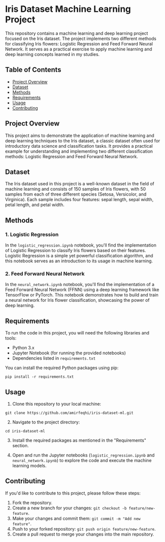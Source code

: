 # Iris Dataset Machine Learning Project

This repository contains a machine learning and deep learning project focused on the Iris dataset. The project implements two different methods for classifying Iris flowers: Logistic Regression and Feed Forward Neural Network. It serves as a practical exercise to apply machine learning and deep learning concepts learned in my studies.

## Table of Contents

- [Project Overview](#project-overview)
- [Dataset](#dataset)
- [Methods](#methods)
- [Requirements](#requirements)
- [Usage](#usage)
- [Contributing](#contributing)

## Project Overview

This project aims to demonstrate the application of machine learning and deep learning techniques to the Iris dataset, a classic dataset often used for introductory data science and classification tasks. It provides a practical example for understanding and implementing two different classification methods: Logistic Regression and Feed Forward Neural Network.

## Dataset

The Iris dataset used in this project is a well-known dataset in the field of machine learning and consists of 150 samples of Iris flowers, with 50 samples from each of three different species (Setosa, Versicolor, and Virginica). Each sample includes four features: sepal length, sepal width, petal length, and petal width.

## Methods

### 1. Logistic Regression

In the `logistic_regression.ipynb` notebook, you'll find the implementation of Logistic Regression to classify Iris flowers based on their features. Logistic Regression is a simple yet powerful classification algorithm, and this notebook serves as an introduction to its usage in machine learning.

### 2. Feed Forward Neural Network

In the `neural_network.ipynb` notebook, you'll find the implementation of a Feed Forward Neural Network (FFNN) using a deep learning framework like TensorFlow or PyTorch. This notebook demonstrates how to build and train a neural network for Iris flower classification, showcasing the power of deep learning.

## Requirements

To run the code in this project, you will need the following libraries and tools:

- Python 3.x
- Jupyter Notebook (for running the provided notebooks)
- Dependencies listed in `requirements.txt`

You can install the required Python packages using pip:

```
pip install -r requirements.txt
```

## Usage

1. Clone this repository to your local machine:

```
git clone https://github.com/amirfeqhi/iris-dataset-ml.git
```

2. Navigate to the project directory:

```
cd iris-dataset-ml
```

3. Install the required packages as mentioned in the "Requirements" section.

4. Open and run the Jupyter notebooks (`logistic_regression.ipynb` and `neural_network.ipynb`) to explore the code and execute the machine learning models.


## Contributing

If you'd like to contribute to this project, please follow these steps:

1. Fork the repository.
2. Create a new branch for your changes: `git checkout -b feature/new-feature`.
3. Make your changes and commit them: `git commit -m "Add new feature"`.
4. Push to your forked repository: `git push origin feature/new-feature`.
5. Create a pull request to merge your changes into the main repository.
